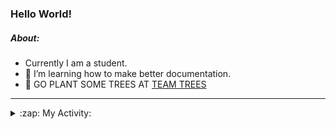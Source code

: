 ### Hello World!

##### About:
- Currently I am a student.
- 🌱 I’m learning how to make better documentation.
- 🌱 GO PLANT SOME TREES AT [TEAM TREES](https://teamtrees.org/)

---
<details>
  <summary>:zap: My Activity:</summary>
  
<!--START_SECTION:waka-->
![Code Time](http://img.shields.io/badge/Code%20Time-1%2C157%20hrs%2047%20mins-blue)

**I'm a Night 🦉** 

```text
🌞 Morning                1850 commits        ███░░░░░░░░░░░░░░░░░░░░░░   10.02 % 
🌆 Daytime                6287 commits        █████████░░░░░░░░░░░░░░░░   34.04 % 
🌃 Evening                5266 commits        ███████░░░░░░░░░░░░░░░░░░   28.52 % 
🌙 Night                  5064 commits        ███████░░░░░░░░░░░░░░░░░░   27.42 % 
```
📅 **I'm Most Productive on Wednesday** 

```text
Monday                   2628 commits        ████░░░░░░░░░░░░░░░░░░░░░   14.23 % 
Tuesday                  2519 commits        ███░░░░░░░░░░░░░░░░░░░░░░   13.64 % 
Wednesday                4310 commits        ██████░░░░░░░░░░░░░░░░░░░   23.34 % 
Thursday                 2378 commits        ███░░░░░░░░░░░░░░░░░░░░░░   12.88 % 
Friday                   1881 commits        ███░░░░░░░░░░░░░░░░░░░░░░   10.19 % 
Saturday                 1623 commits        ██░░░░░░░░░░░░░░░░░░░░░░░   08.79 % 
Sunday                   3128 commits        ████░░░░░░░░░░░░░░░░░░░░░   16.94 % 
```


📊 **This Week I Spent My Time On** 

```text
🔥 Editors: 
VS Code                  2 hrs 38 mins       █████████████████████████   100.00 % 

🐱‍💻 Projects: 
praise                   2 hrs 37 mins       █████████████████████████   99.13 % 
CSF31                    1 min               ░░░░░░░░░░░░░░░░░░░░░░░░░   00.76 % 
giveth-dapps-v2          0 secs              ░░░░░░░░░░░░░░░░░░░░░░░░░   00.11 % 
```


 Last Updated on 09/08/2023 23:10:10 UTC
<!--END_SECTION:waka-->
</details>
